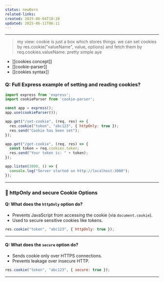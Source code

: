 ```yaml
---
status: newBorn
related-links: 
created: 2025-06-04T10:28
updated: 2025-06-11T06:11
---
```

---

> my view: cookie is just a box which stores things. we can set cookies by res.cookie("valueName", value, options) and fetch them by req.cookies.valueName. pretty simple aye

- [[cookies concept]]
- [[cookie-parser]]
- [[cookies syntax]]



### Q: Full Express example of setting and reading cookies?

```js
import express from 'express';
import cookieParser from 'cookie-parser';

const app = express();
app.use(cookieParser());

app.get("/set-cookie", (req, res) => {
  res.cookie("token", "abc123", { httpOnly: true });
  res.send("Cookie has been set");
});

app.get("/get-cookie", (req, res) => {
  const token = req.cookies.token;
  res.send("Your token is: " + token);
});

app.listen(3000, () => {
  console.log("Server started on http://localhost:3000");
});
```

---

### 🔐 httpOnly and secure Cookie Options


#### Q: What does the `httpOnly` option do?

- Prevents JavaScript from accessing the cookie (via `document.cookie`).
- Used to secure sensitive cookies like tokens.

```js
res.cookie("token", "abc123", { httpOnly: true });
```

---

#### Q: What does the `secure` option do?

- Sends cookie only over HTTPS connections.
- Prevents leakage over insecure HTTP.

```js
res.cookie("token", "abc123", { secure: true });
```

---
